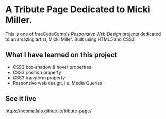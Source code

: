 # A Tribute Page Dedicated to Micki Miller.

This is one of freeCodeCamp's _Responsive Web Design_ projects dedicated to an amazing artist, Micki Miller.
Built using HTML5 and CSS3.

## What I have learned on this project

- CSS3 box-shadow & hover properties 
- CSS3 position property
- CSS3 transform property
- Responsive web design, i.e. Media Queries

## See it live

https://neomatlala.github.io/tribute-page/



